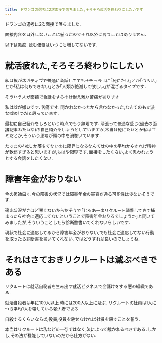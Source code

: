 ```yaml
---
title: ドワンゴの選考に2次面接で落ちました,そろそろ就活を終わりにしたいです
---
```


ドワンゴの選考に2次面接で落ちました.

面接内容を口外しないことは誓ったのでそれ以外に言うことはありません.

以下は愚痴.
読む価値はいつにも増してないです.

# 就活疲れた,そろそろ終わりにしたい

私は根がネガティブで普通に会話しててもナチュラルに｢死にたい｣とか｢つらい｣とか｢私は何もできない｣とか｢人類が絶滅して欲しい｣が混ざるタイプです.

そういう人が面接で会話をするのは耐え難い苦痛があります.

私は嘘が嫌いです.
苦痛です.
聞かれなかったから言わなかった,なんてのも立派な嘘の1つだと思っています.

最初に自己紹介をしろという時点でもう無理です.
頑張って普通な感じ(過去の面接記事みたいな)の自己紹介をしようとしていますが,本当は死にたいとか私はゴミだとか,そういう思考が頭の中を渦巻いています.

たったの4社しか落ちてないのに限界になるなんて世の中の平均からすれば精神が軟弱すぎると思いますが,もはや限界です.
面接をしたくない,よく思われようとする会話をしたくない.

# 障害年金がおりない

今の医師曰く,今の障害の状況では障害年金の審査が通る可能性は少ないそうです.

適応状況がさほど悪くないからだそうで｢じゃあ一度リクルート襲撃してきて捕まったら社会に適応してないということで障害年金おりるでしょうか｣と聞いてみましたが,そういうことしたら診断書書いてくれないらしいです.

現状で社会に適応してるから障害年金がおりない,でも社会に適応してない行動を取ったら診断書を書いてくれない.
ではどうすれば良いのでしょうね.

# それはさておきリクルートは滅ぶべきである

リクルートは就活自殺者を生み出す就活ビジネスで金儲けをする悪の組織である.

就活自殺者は年に100人以上,時には200人以上に及ぶ.
リクルートの社員は1人につき平均1人を殺している殺人者である.

自殺するくらいならば,役員,役員を殺せなければ社員を殺すことを誓う.

本当はリクルートは私などの一存ではなく,法によって裁かれるべきである.
しかし,その法が機能していないのだから仕方がない.

